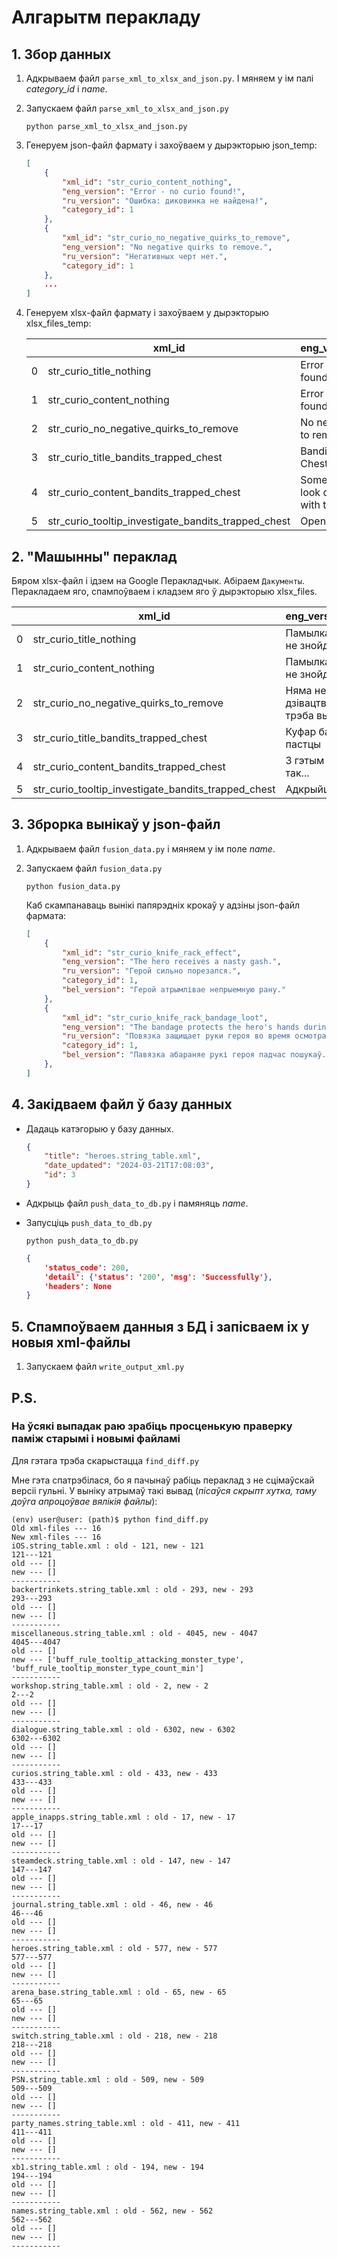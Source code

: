 # Алгарытм перакладу
## 1. Збор данных

1. Адкрываем файл `parse_xml_to_xlsx_and_json.py`. І мяняем у ім палі _category_id_ і _name_. 

2. Запускаем файл `parse_xml_to_xlsx_and_json.py` 

    ```
    python parse_xml_to_xlsx_and_json.py
    ```

3. Генеруем json-файл фармату і захоўваем у дырэкторыю json_temp:

    ```JSON
    [
        {
            "xml_id": "str_curio_content_nothing",
            "eng_version": "Error - no curio found!",
            "ru_version": "Ошибка: диковинка не найдена!",
            "category_id": 1
        },
        {
            "xml_id": "str_curio_no_negative_quirks_to_remove",
            "eng_version": "No negative quirks to remove.",
            "ru_version": "Негативных черт нет.",
            "category_id": 1
        },
        ...
    ]
    ```
2. Генеруем xlsx-файл фармату і захоўваем у дырэкторыю xlsx_files_temp:

    |   | xml_id                                              | eng_version_for_tr                                  | category_id |
    |---|-----------------------------------------------------|-----------------------------------------------------|-------------|
    | 0 | str_curio_title_nothing                             | Error - no curio found!                             | 1           |
    | 1 | str_curio_content_nothing                           | Error - no curio found!                             | 1           |
    | 2 | str_curio_no_negative_quirks_to_remove              | No negative quirks to remove.                       | 1           |
    | 3 | str_curio_title_bandits_trapped_chest               | Bandit's Trapped Chest                              | 1           |
    | 4 | str_curio_content_bandits_trapped_chest             | Something doesn't look quite right with this one... | 1           |
    | 5 | str_curio_tooltip_investigate_bandits_trapped_chest | Open the chest...                                   | 1           |

## 2. "Машынны" пераклад
Бяром xlsx-файл і ідзем на Google Перакладчык. Абіраем `Дакументы`. Перакладаем яго, спампоўваем і кладзем яго ў дырэкторыю xlsx_files.

|   | xml_id                                               |  eng_version_for_tr                               |  category_id |
|---|------------------------------------------------------|---------------------------------------------------|--------------|
| 0 |  str_curio_title_nothing                             |  Памылка - кур'ёз не знойдзены!                   | 1            |
| 1 |  str_curio_content_nothing                           |  Памылка - кур'ёз не знойдзены!                   | 1            |
| 2 |  str_curio_no_negative_quirks_to_remove              |  Няма негатыўных дзівацтваў, якія трэба выдаліць. | 1            |
| 3 |  str_curio_title_bandits_trapped_chest               |  Куфар бандыта ў пастцы                           | 1            |
| 4 |  str_curio_content_bandits_trapped_chest             |  З гэтым нешта не так...                          | 1            |
| 5 |  str_curio_tooltip_investigate_bandits_trapped_chest |  Адкрыйце куфар...                                | 1            |

## 3. Зброрка вынікаў у json-файл

1. Адкрываем файл `fusion_data.py` і мяняем у ім поле _name_.

2. Запускаем файл `fusion_data.py`
    ```
    python fusion_data.py
    ```
    Каб скампанаваць вынікі папярэдніх крокаў у адзіны json-файл фармата: 
    ```JSON
    [
        {
            "xml_id": "str_curio_knife_rack_effect",
            "eng_version": "The hero receives a nasty gash.",
            "ru_version": "Герой сильно порезался.",
            "category_id": 1,
            "bel_version": "Герой атрымлівае непрыемную рану."
        },
        {
            "xml_id": "str_curio_knife_rack_bandage_loot",
            "eng_version": "The bandage protects the hero's hands during the search.",
            "ru_version": "Повязка защищает руки героя во время осмотра.",
            "category_id": 1,
            "bel_version": "Павязка абараняе рукі героя падчас пошукаў."
        },
    ]
    ```

## 4. Закідваем файл ў базу данных

- Дадаць катэгорыю у базу данных.

    ```JSON
    {
        "title": "heroes.string_table.xml",
        "date_updated": "2024-03-21T17:08:03",
        "id": 3
    }
    ``` 
- Адкрыць файл `push_data_to_db.py` і памяняць _name_.
- Запусціць `push_data_to_db.py`
    ```
    python push_data_to_db.py
    ```

    ```JSON
    {
        'status_code': 200, 
        'detail': {'status': '200', 'msg': 'Successfully'}, 
        'headers': None
    }
    ```

## 5. Спампоўваем данныя з БД і запісваем іх у новыя xml-файлы

1. Запускаем файл `write_output_xml.py`


## P.S. 
### На ўсякі выпадак раю зрабіць просценькую праверку паміж старымі і новымі файламі

Для гэтага трэба скарыстацца `find_diff.py`

Мне гэта спатрэбілася, бо я пачынаў рабіць пераклад з не сцімаўскай версіі гульні. У выніку атрымаў такі вывад (_пісаўся скрыпт хутка, таму доўга апроцоўвае вялікія файлы_):

```
(env) user@user: (path)$ python find_diff.py
Old xml-files --- 16
New xml-files --- 16
iOS.string_table.xml : old - 121, new - 121
121---121
old --- []
new --- []
-----------
backertrinkets.string_table.xml : old - 293, new - 293
293---293
old --- []
new --- []
-----------
miscellaneous.string_table.xml : old - 4045, new - 4047
4045---4047
old --- []
new --- ['buff_rule_tooltip_attacking_monster_type', 'buff_rule_tooltip_monster_type_count_min']
-----------
workshop.string_table.xml : old - 2, new - 2
2---2
old --- []
new --- []
-----------
dialogue.string_table.xml : old - 6302, new - 6302
6302---6302
old --- []
new --- []
-----------
curios.string_table.xml : old - 433, new - 433
433---433
old --- []
new --- []
-----------
apple_inapps.string_table.xml : old - 17, new - 17
17---17
old --- []
new --- []
-----------
steamdeck.string_table.xml : old - 147, new - 147
147---147
old --- []
new --- []
-----------
journal.string_table.xml : old - 46, new - 46
46---46
old --- []
new --- []
-----------
heroes.string_table.xml : old - 577, new - 577
577---577
old --- []
new --- []
-----------
arena_base.string_table.xml : old - 65, new - 65
65---65
old --- []
new --- []
-----------
switch.string_table.xml : old - 218, new - 218
218---218
old --- []
new --- []
-----------
PSN.string_table.xml : old - 509, new - 509
509---509
old --- []
new --- []
-----------
party_names.string_table.xml : old - 411, new - 411
411---411
old --- []
new --- []
-----------
xb1.string_table.xml : old - 194, new - 194
194---194
old --- []
new --- []
-----------
names.string_table.xml : old - 562, new - 562
562---562
old --- []
new --- []
-----------

```